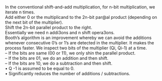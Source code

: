 In	the	conventional	shift-and-add	multiplication,	for	n-bit	multiplication,	we	iterate	n	times.	
Add	either	0	or	the	multiplicand	to	the	2n-bit	par@al	product	(depending	on	the	next	bit	of	the	multiplier).	
Shift	the	2n-bit	parallel	product	to	the	right.	
Essentially	we	need	n	addi3ons	and	n	shift	opera3ons.	
Booth’s	algorithm	is	an	improvement	whereby	we	can	avoid	the	additions	whenever	consecutive	0’s	or	1’s	are	detected	in	the	multiplier.	
It makes	the	process	faster.	
We	inspect	two	bits	of	the	multiplier	(Qi,	Qi-1)	at	a	time.		
– If	the	bits	are	same	(00	or	11),	we	only	shin	the	parallel	product.	
– If	the	bits	are	01,	we	do	an	addition	and	then	shift.	
– If	the	bits	are	10,	we	do	a	subtraction	and	then	shift.	
• Q	-1	is	assumed	to	be	equal	to	0.	
• Significantly	reduces	the	number	of	additions	/	subtractions.	
